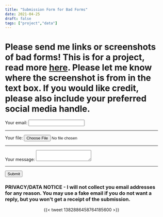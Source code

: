 ```yaml
---
title: "Submission Form for Bad Forms"
date: 2021-04-25
draft: false
tags: ["project","data"]
---
```


# Please send me links or screenshots of bad forms! This is for a project, read more [here](https://alexandriaa.netlify.app/projects/forms/). Please let me know where the screenshot is from in the text box. If you would like credit, please also include your preferred social media handle. 



<form
  action="https://formspree.io/f/mnqljnzy"
  method="POST"
  enctype="multipart/form-data"
>
  <label>
    Your email:
    <input type="email" name="_replyto">
  </label>
    <hr />
 
  <label>
    Your file:
    <input type="file" name="upload" accept="image/png, image/jpeg">
  </label>
    <hr />
  <label>
    Your message:
    <textarea name="message"></textarea>
  </label>
  <hr />
  <button type="submit">Submit</button>
</form>

### PRIVACY/DATA NOTICE - I will not collect you email addresses for any reason. You may use a fake email if you do not want a reply, but you won't get a receipt of the submission. 




<center> {{< tweet 1382886458764185600 >}} </center>